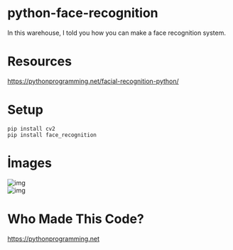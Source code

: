 # python-face-recognition
In this warehouse, I told you how you can make a face recognition system.
# Resources
https://pythonprogramming.net/facial-recognition-python/
# Setup
```pip install cv2```<br>
```pip install face_recognition```<br>
# İmages
![img](img/1.jpg)<br>
![img](img/2.jpg)<br>
# Who Made This Code?
https://pythonprogramming.net<br>

